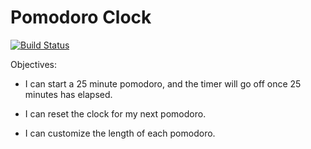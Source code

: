 # Pomodoro Clock
[![Build Status](https://travis-ci.org/manonja/pomodoro_clock.svg?branch=master)](https://travis-ci.org/manonja/pomodoro_clock)


Objectives:

- I can start a 25 minute pomodoro, and the timer will go off once 25 minutes has elapsed.

- I can reset the clock for my next pomodoro.

- I can customize the length of each pomodoro.
